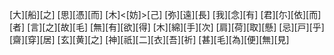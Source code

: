 [大][船][之] [思][憑][而] [木]<[妨]>[己] [弥][遠][長] [我][念][有] [君][尓][依][而][者] [言][之][故][毛] [無][有][欲][得] [木][綿][手][次] [肩][荷][取][懸] [忌][戸][乎] [齋][穿][居] [玄][黄][之] [神][祇][二][衣][吾][祈] [甚][毛][為][便][無][見]
